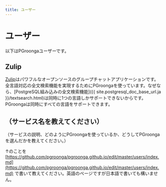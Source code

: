 ```yaml
---
title: ユーザー
---
```


# ユーザー

以下はPGroongaユーザーです。

## Zulip

[Zulip](https://zulip.org/)はパワフルなオープンソースのグループチャットアプリケーションです。全言語対応の全文検索機能を実現するためにPGroongaを使っています。なぜなら、[PostgreSQL組み込みの全文検索機能]({{ site.postgresql_doc_base_url.ja }}/textsearch.html)は同時に1つの言語しかサポートできないからです。PGroongaは同時にすべての言語をサポートできます。

## （サービス名を教えてください）

（サービスの説明、どのようにPGroongaを使っているか、どうしてPGroongaを選んだかを教えてください。）

↑のことを [https://github.com/pgroonga/pgroonga.github.io/edit/master/users/index.md](https://github.com/pgroonga/pgroonga.github.io/edit/master/users/index.md) で書いて教えてください。英語のページですが日本語で書いても構いません。
